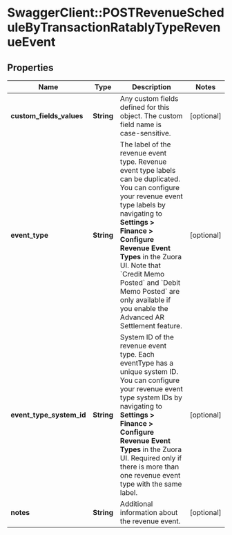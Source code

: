# SwaggerClient::POSTRevenueScheduleByTransactionRatablyTypeRevenueEvent

## Properties
Name | Type | Description | Notes
------------ | ------------- | ------------- | -------------
**custom_fields_values** | **String** | Any custom fields defined for this object. The custom field name is case-sensitive.  | [optional] 
**event_type** | **String** | The label of the revenue event type. Revenue event type labels can be duplicated. You can configure your revenue event type labels by navigating to **Settings &gt; Finance &gt; Configure Revenue Event Types** in the Zuora UI.  Note that &#x60;Credit Memo Posted&#x60; and &#x60;Debit Memo Posted&#x60; are only available if you enable the Advanced AR Settlement feature.  | [optional] 
**event_type_system_id** | **String** | System ID of the revenue event type. Each eventType has a unique system ID. You can configure your revenue event type system IDs by navigating to **Settings &gt; Finance &gt; Configure Revenue Event Types** in the Zuora UI.  Required only if there is more than one revenue event type with the same label.  | [optional] 
**notes** | **String** | Additional information about the revenue event.  | [optional] 


